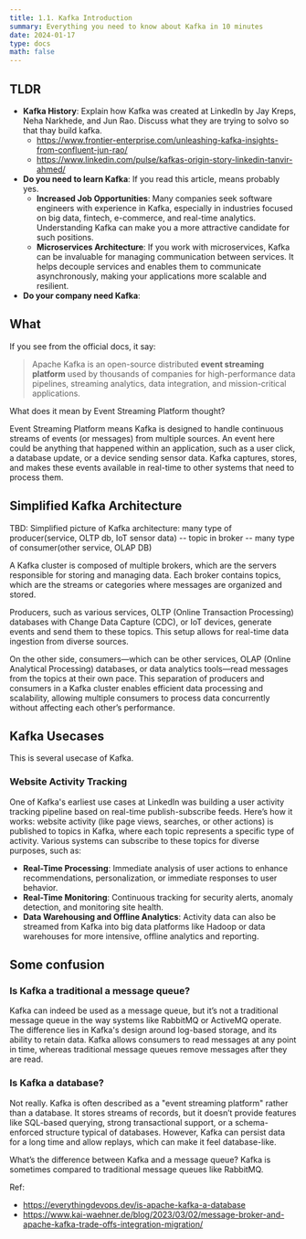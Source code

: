 ```yaml
---
title: 1.1. Kafka Introduction
summary: Everything you need to know about Kafka in 10 minutes
date: 2024-01-17
type: docs
math: false
---
```


## TLDR
- **Kafka History**: Explain how Kafka was created at LinkedIn by Jay Kreps, Neha Narkhede, and Jun Rao. Discuss what they are trying to solvo so that thay build kafka.
  - https://www.frontier-enterprise.com/unleashing-kafka-insights-from-confluent-jun-rao/
  - https://www.linkedin.com/pulse/kafkas-origin-story-linkedin-tanvir-ahmed/
- **Do you need to learn Kafka**: If you read this article, means probably yes.
  - **Increased Job Opportunities**: Many companies seek software engineers with experience in Kafka, especially in industries focused on big data, fintech, e-commerce, and real-time analytics. Understanding Kafka can make you a more attractive candidate for such positions.
  - **Microservices Architecture**: If you work with microservices, Kafka can be invaluable for managing communication between services. It helps decouple services and enables them to communicate asynchronously, making your applications more scalable and resilient.
- **Do your company need Kafka**: 


## What

If you see from the official docs, it say:

> Apache Kafka is an open-source distributed **event streaming platform** used by thousands of companies for high-performance data pipelines, streaming analytics, data integration, and mission-critical applications.

What does it mean by Event Streaming Platform thought?

Event Streaming Platform means Kafka is designed to handle continuous streams of events (or messages) from multiple sources. An event here could be anything that happened within an application, such as a user click, a database update, or a device sending sensor data. Kafka captures, stores, and makes these events available in real-time to other systems that need to process them.

## Simplified Kafka Architecture

TBD: Simplified picture of Kafka architecture: 
many type of producer(service, OLTP db, IoT sensor data) -- topic in broker -- many type of consumer(other service, OLAP DB)

A Kafka cluster is composed of multiple brokers, which are the servers responsible for storing and managing data. Each broker contains topics, which are the streams or categories where messages are organized and stored.

Producers, such as various services, OLTP (Online Transaction Processing) databases with Change Data Capture (CDC), or IoT devices, generate events and send them to these topics. This setup allows for real-time data ingestion from diverse sources.

On the other side, consumers—which can be other services, OLAP (Online Analytical Processing) databases, or data analytics tools—read messages from the topics at their own pace. This separation of producers and consumers in a Kafka cluster enables efficient data processing and scalability, allowing multiple consumers to process data concurrently without affecting each other’s performance.

## Kafka Usecases

This is several usecase of Kafka.

### Website Activity Tracking

One of Kafka's earliest use cases at LinkedIn was building a user activity tracking pipeline based on real-time publish-subscribe feeds. Here’s how it works: website activity (like page views, searches, or other actions) is published to topics in Kafka, where each topic represents a specific type of activity. Various systems can subscribe to these topics for diverse purposes, such as:
- **Real-Time Processing**: Immediate analysis of user actions to enhance recommendations, personalization, or immediate responses to user behavior.
- **Real-Time Monitoring**: Continuous tracking for security alerts, anomaly detection, and monitoring site health.
- **Data Warehousing and Offline Analytics**: Activity data can also be streamed from Kafka into big data platforms like Hadoop or data warehouses for more intensive, offline analytics and reporting.


## Some confusion

### Is Kafka a traditional a message queue?

Kafka can indeed be used as a message queue, but it’s not a traditional message queue in the way systems like RabbitMQ or ActiveMQ operate. The difference lies in Kafka's design around log-based storage, and its ability to retain data. Kafka allows consumers to read messages at any point in time, whereas traditional message queues remove messages after they are read.

### Is Kafka a database?

Not really. Kafka is often described as a "event streaming platform" rather than a database. It stores streams of records, but it doesn’t provide features like SQL-based querying, strong transactional support, or a schema-enforced structure typical of databases. However, Kafka can persist data for a long time and allow replays, which can make it feel database-like.

What’s the difference between Kafka and a message queue?
Kafka is sometimes compared to traditional message queues like RabbitMQ. 

Ref: 
- https://everythingdevops.dev/is-apache-kafka-a-database
- https://www.kai-waehner.de/blog/2023/03/02/message-broker-and-apache-kafka-trade-offs-integration-migration/